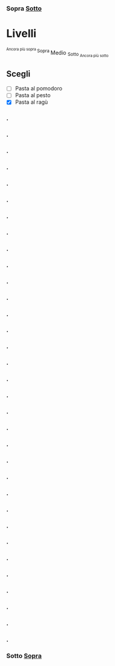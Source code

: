 ### Sopra [Sotto](#sotto)

# Livelli 
<sup><sup> Ancora più sopra </sup> Sopra </sup> Medio <sub> Sotto <sub> Ancora più sotto </sub></sub>

## Scegli
- [ ] Pasta al pomodoro
- [ ] Pasta al pesto
- [x] Pasta al ragù
### .
### .
### .
### .
### .
### .
### .
### . 
### .
### .
### .
### .
### .
### .
### .
### .
### .
### .
### .
### .
### .
### .
### .
### .
### .
### .
### .
### .
### .
### .
### .
### .
### .
### Sotto [Sopra](#sopra)
